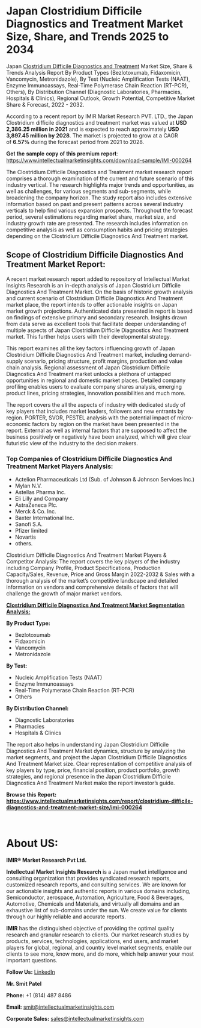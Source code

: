 <h1>Japan Clostridium Difficile Diagnostics and Treatment Market Size, Share, and Trends 2025 to 2034</h1>
<p>Japan <a href="https://www.intellectualmarketinsights.com/report/clostridium-difficile-diagnostics-and-treatment-market-size/imi-000264/">Clostridium Difficile Diagnostics and Treatment</a> Market Size, Share &amp; Trends Analysis Report By Product Types (Bezlotoxumab, Fidaxomicin, Vancomycin, Metronidazole), By Test (Nucleic Amplification Tests (NAAT), Enzyme Immunoassays, Real-Time Polymerase Chain Reaction (RT-PCR), Others), By Distribution Channel (Diagnostic Laboratories, Pharmacies, Hospitals &amp; Clinics), Regional Outlook, Growth Potential, Competitive Market Share &amp; Forecast, 2022 - 2032.</p>
<p>According to a recent report by IMIR Market Research PVT. LTD., the Japan Clostridium difficile diagnostics and treatment market was valued at&nbsp;<strong>USD 2,386.25 million in 2021</strong>&nbsp;and is expected to reach approximately&nbsp;<strong>USD 3,897.45 million by 2028</strong>. The market is projected to grow at a CAGR of&nbsp;<strong>6.57%</strong>&nbsp;during the forecast period from 2021 to 2028.</p>
<p>𝐆𝐞𝐭 𝐭𝐡𝐞 𝐬𝐚𝐦𝐩𝐥𝐞 𝐜𝐨𝐩𝐲 𝐨𝐟 𝐭𝐡𝐢𝐬 𝐩𝐫𝐞𝐦𝐢𝐮𝐦 𝐫𝐞𝐩𝐨𝐫𝐭: <a href="https://www.intellectualmarketinsights.com/download-sample/IMI-000264">https://www.intellectualmarketinsights.com/download-sample/IMI-000264</a></p>
<p>The Clostridium Difficile Diagnostics and Treatment market research report comprises a thorough examination of the current and future scenario of this industry vertical. The research highlights major trends and opportunities, as well as challenges, for various segments and sub-segments, while broadening the company horizon. The study report also includes extensive information based on past and present patterns across several industry verticals to help find various expansion prospects. Throughout the forecast period, several estimations regarding market share, market size, and industry growth rate are presented. The research includes information on competitive analysis as well as consumption habits and pricing strategies depending on the Clostridium Difficile Diagnostics And Treatment market.</p>
<h2>Scope of Clostridium Difficile Diagnostics And Treatment Market Report:</h2>
<p>A recent market research report added to repository of Intellectual Market Insights Research is an in-depth analysis of Japan Clostridium Difficile Diagnostics And Treatment Market. On the basis of historic growth analysis and current scenario of Clostridium Difficile Diagnostics And Treatment market place, the report intends to offer actionable insights on Japan market growth projections. Authenticated data presented in report is based on findings of extensive primary and secondary research. Insights drawn from data serve as excellent tools that facilitate deeper understanding of multiple aspects of Japan Clostridium Difficile Diagnostics And Treatment market. This further helps users with their developmental strategy.</p>
<p>This report examines all the key factors influencing growth of Japan Clostridium Difficile Diagnostics And Treatment market, including demand-supply scenario, pricing structure, profit margins, production and value chain analysis. Regional assessment of Japan Clostridium Difficile Diagnostics And Treatment market unlocks a plethora of untapped opportunities in regional and domestic market places. Detailed company profiling enables users to evaluate company shares analysis, emerging product lines, pricing strategies, innovation possibilities and much more.</p>
<p>The report covers the all the aspects of industry with dedicated study of key players that includes market leaders, followers and new entrants by region. PORTER, SVOR, PESTEL analysis with the potential impact of micro-economic factors by region on the market have been presented in the report. External as well as internal factors that are supposed to affect the business positively or negatively have been analyzed, which will give clear futuristic view of the industry to the decision makers.</p>
<h3>Top Companies of Clostridium Difficile Diagnostics And Treatment Market Players Analysis:</h3>
<ul>
<li>Actelion Pharmaceuticals Ltd (Sub. of Johnson &amp; Johnson Services Inc.)</li>
<li>Mylan N.V.</li>
<li>Astellas Pharma Inc.</li>
<li>Eli Lilly and Company</li>
<li>AstraZeneca Plc.</li>
<li>Merck &amp; Co. Inc.</li>
<li>Baxter International Inc.</li>
<li>Sanofi S.A.</li>
<li>Pfizer limited</li>
<li>Novartis</li>
<li>others.</li>
</ul>
<p>Clostridium Difficile Diagnostics And Treatment Market Players &amp; Competitor Analysis: The report covers the key players of the industry including Company Profile, Product Specifications, Production Capacity/Sales, Revenue, Price and Gross Margin 2022-2032 &amp; Sales with a thorough analysis of the market&rsquo;s competitive landscape and detailed information on vendors and comprehensive details of factors that will challenge the growth of major market vendors.</p>
<p><strong><u>Clostridium Difficile Diagnostics And Treatment Market Segmentation Analysis:</u></strong></p>
<p><strong>By Product Type:</strong></p>
<ul>
<li>Bezlotoxumab</li>
<li>Fidaxomicin</li>
<li>Vancomycin</li>
<li>Metronidazole</li>
</ul>
<p><strong>By Test:</strong></p>
<ul>
<li>Nucleic Amplification Tests (NAAT)</li>
<li>Enzyme Immunoassays</li>
<li>Real-Time Polymerase Chain Reaction (RT-PCR)</li>
<li>Others</li>
</ul>
<p><strong>By Distribution Channel:</strong></p>
<ul>
<li>Diagnostic Laboratories</li>
<li>Pharmacies</li>
<li>Hospitals &amp; Clinics</li>
</ul>
<p>The report also helps in understanding Japan Clostridium Difficile Diagnostics And Treatment Market dynamics, structure by analyzing the market segments, and project the Japan Clostridium Difficile Diagnostics And Treatment&nbsp;Market size. Clear representation of competitive analysis of key players by type, price, financial position, product portfolio, growth strategies, and regional presence in the Japan Clostridium Difficile Diagnostics And Treatment Market make the report investor&rsquo;s guide.</p>
<p><strong>Browse this Report:&nbsp; </strong><a href="https://www.intellectualmarketinsights.com/report/clostridium-difficile-diagnostics-and-treatment-market-size/imi-000264"><strong>https://www.intellectualmarketinsights.com/report/clostridium-difficile-diagnostics-and-treatment-market-size/imi-000264</strong></a></p>
<p>&nbsp;</p>
<h1>About US:</h1>
<p><strong>IMIR&reg; Market Research Pvt Ltd.</strong></p>
<p><strong>Intellectual Market Insights Research</strong> is a Japan market intelligence and consulting organization that provides syndicated research reports, customized research reports, and consulting services. We are known for our actionable insights and authentic reports in various domains including, Semiconductor, aerospace, Automation, Agriculture, Food &amp; Beverages, Automotive, Chemicals and Materials, and virtually all domains and an exhaustive list of sub-domains under the sun. We create value for clients through our highly reliable and accurate reports.</p>
<p><strong>IMIR</strong> has the distinguished objective of providing the optimal quality research and granular research to clients. Our market research studies by products, services, technologies, applications, end users, and market players for global, regional, and country level market segments, enable our clients to see more, know more, and do more, which help answer your most important questions.</p>
<p><strong>Follow Us:</strong> <a href="https://www.linkedin.com/company/imir-marketresearch/">LinkedIn</a></p>
<p><strong>Mr. Smit Patel</strong></p>
<p><strong>Phone:</strong> +1 (814) 487 8486</p>
<p><strong>Email:</strong> <a href="mailto:smit@intellectualmarketinsights.com">smit@intellectualmarketinsights.com</a></p>
<p><strong>Corporate Sales:</strong> <a href="mailto:sales@intellectualmarketinsights.com">sales@intellectualmarketinsights.com</a></p>
<p>&nbsp;</p>
<p>&nbsp;</p>
